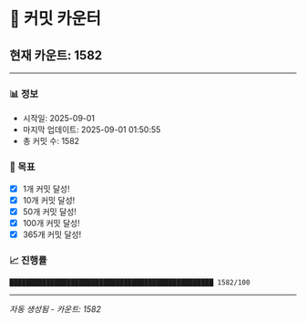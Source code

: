 # 🔢 커밋 카운터

## 현재 카운트: 1582

---

### 📊 정보
- 시작일: 2025-09-01
- 마지막 업데이트: 2025-09-01 01:50:55
- 총 커밋 수: 1582

### 🎯 목표
- [x] 1개 커밋 달성!
- [x] 10개 커밋 달성!
- [x] 50개 커밋 달성!
- [x] 100개 커밋 달성!
- [x] 365개 커밋 달성!

### 📈 진행률
```
██████████████████████████████████████████████████ 1582/100
```

---
*자동 생성됨 - 카운트: 1582*

